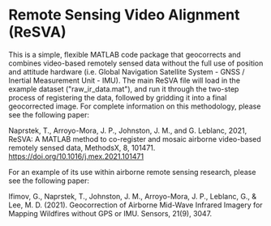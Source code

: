 # Remote Sensing Video Alignment (ReSVA)

This is a simple, flexible MATLAB code package that geocorrects and combines video-based remotely sensed data without the full use of position and attitude hardware (i.e. Global Navigation Satellite System - GNSS / Inertial Measurement Unit - IMU). The main ReSVA file will load in the example dataset ("raw_ir_data.mat"), and run it through the two-step process of registering the data, followed by gridding it into a final geocorrected image. For complete information on this methodology, please see the following paper:

Naprstek, T., Arroyo-Mora, J. P., Johnston, J. M., and G. Leblanc, 2021, ReSVA: A MATLAB method to co-register and mosaic airborne video-based remotely sensed data, MethodsX, 8, 101471. https://doi.org/10.1016/j.mex.2021.101471

For an example of its use within airborne remote sensing research, please see the following paper:

Ifimov, G., Naprstek, T., Johnston, J. M., Arroyo-Mora, J. P., Leblanc, G., & Lee, M. D. (2021). Geocorrection of Airborne Mid-Wave Infrared Imagery for Mapping Wildfires without GPS or IMU. Sensors, 21(9), 3047.
